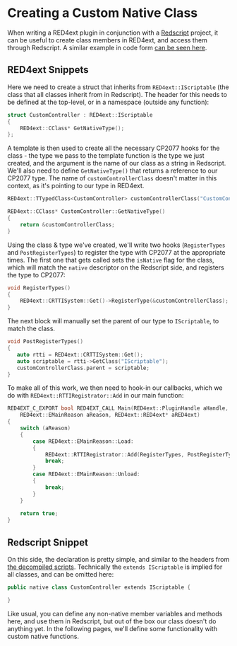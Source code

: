 # Creating a Custom Native Class

When writing a RED4ext plugin in conjunction with a [Redscript](https://wiki.redmodding.org/redscript/) project, it can be useful to create class members in RED4ext, and access them through Redscript. A similar example in code form [can be seen here](https://github.com/WopsS/RED4ext.SDK/tree/master/examples/native\_class\_redscript).

## RED4ext Snippets

Here we need to create a struct that inherits from `RED4ext::IScriptable` (the class that all classes inherit from in Redscript). The header for this needs to be defined at the top-level, or in a namespace (outside any function):

```cpp
struct CustomController : RED4ext::IScriptable
{
    RED4ext::CClass* GetNativeType();
};
```

A template is then used to create all the necessary CP2077 hooks for the class - the type we pass to the template function is the type we just created, and the argument is the name of our class as a string in Redscript. We'll also need to define `GetNativeType()` that returns a reference to our CP2077 type. The name of `customControllerClass` doesn't matter in this context, as it's pointing to our type in RED4ext.

```cpp
RED4ext::TTypedClass<CustomController> customControllerClass("CustomController");

RED4ext::CClass* CustomController::GetNativeType()
{
    return &customControllerClass;
}
```

Using the class & type we've created, we'll write two hooks (`RegisterTypes` and `PostRegisterTypes`) to register the type with CP2077 at the appropriate times. The first one that gets called sets the `isNative` flag for the class, which will match the `native` descriptor on the Redscript side, and registers the type to CP2077:

```cpp
void RegisterTypes()
{
    RED4ext::CRTTISystem::Get()->RegisterType(&customControllerClass);
}
```

The next block will manually set the parent of our type to `IScriptable`, to match the class.

```cpp
void PostRegisterTypes()
{
   auto rtti = RED4ext::CRTTISystem::Get();
   auto scriptable = rtti->GetClass("IScriptable");
   customControllerClass.parent = scriptable;
}
```

To make all of this work, we then need to hook-in our callbacks, which we do with `RED4ext::RTTIRegistrator::Add` in our main function:

```cpp
RED4EXT_C_EXPORT bool RED4EXT_CALL Main(RED4ext::PluginHandle aHandle,
    RED4ext::EMainReason aReason, RED4ext::RED4ext* aRED4ext)
{
    switch (aReason)
    {
        case RED4ext::EMainReason::Load:
        {
            RED4ext::RTTIRegistrator::Add(RegisterTypes, PostRegisterTypes);
            break;
        }
        case RED4ext::EMainReason::Unload:
        {
            break;
        }
    }
    
    return true;
}
```

## Redscript Snippet

On this side, the declaration is pretty simple, and similar to the headers from [the decompiled scripts](https://codeberg.org/adamsmasher/cyberpunk). Technically the `extends IScriptable` is implied for all classes, and can be omitted here:

```swift
public native class CustomController extends IScriptable {

}
```

Like usual, you can define any non-native member variables and methods here, and use them in Redscript, but out of the box our class doesn't do anything yet. In the following pages, we'll define some functionality with custom native functions.
